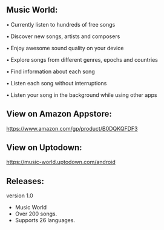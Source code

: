 Music World:
------------
• Currently listen to hundreds of free songs

• Discover new songs, artists and composers

• Enjoy awesome sound quality on your device

• Explore songs from different genres, epochs and countries

• Find information about each song

• Listen each song without interruptions

• Listen your song in the background while using other apps

View on Amazon Appstore:
------------------------
https://www.amazon.com/gp/product/B0DQKQFDF3

View on Uptodown:
-----------------
https://music-world.uptodown.com/android

Releases:
---------
version 1.0

- Music World
- Over 200 songs.
- Supports 26 languages.
